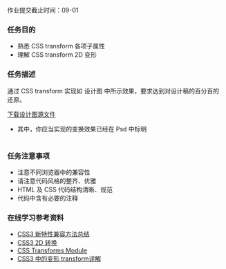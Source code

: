 <div class="md-content-wrap course-descr"><p class="deadline-tip">作业提交截止时间：09-01</p><h3 id="-">任务目的</h3>
<ul>
<li>熟悉 CSS transform 各项子属性</li>
<li>理解  CSS  transform 2D 变形</li>
</ul>
<h3 id="-">任务描述</h3>
<p>通过 CSS transform 实现如 设计图 中所示效果，要求达到对设计稿的百分百的还原。<br><img src="http://jadyoap.bj.bcebos.com/ife%2F%E4%BB%BB%E5%8A%A1%E4%BA%8C%E8%AE%BE%E8%AE%A1%E7%A8%BF.jpg" alt=""></p>
<p><a href="http://jadyoap.bj.bcebos.com/ife%2F%E4%BB%BB%E5%8A%A1%E4%BA%8C%E8%AE%BE%E8%AE%A1%E7%A8%BF.psd">下载设计图源文件</a></p>
<ul>
<li>其中，你应当实现的变换效果已经在 Psd 中标明<br><img src="http://jadyoap.bj.bcebos.com/ife%2F%E4%BB%BB%E5%8A%A1%E4%BA%8C%E8%A6%81%E6%B1%82.png" alt=""></li>
</ul>
<h3 id="-">任务注意事项</h3>
<ul>
<li>注意不同浏览器中的兼容性</li>
<li>请注意代码风格的整齐、优雅</li>
<li>HTML 及 CSS 代码结构清晰、规范</li>
<li>代码中含有必要的注释       </li>
</ul>
<h3 id="-">在线学习参考资料</h3>
<ul>
<li><a href="https://www.cnblogs.com/jesse131/p/5441199.html">CSS3 新特性兼容方法总结</a></li>
<li><a href="http://www.w3school.com.cn/css3/css3_2dtransform.asp">CSS3 2D 转换</a></li>
<li><a href="https://www.w3.org/TR/css-transforms-1/">CSS Transforms Module</a></li>
<li><a href="https://www.cnblogs.com/afighter/p/5726888.html">CSS3 中的变形 transform详解</a></li>
</ul>
</div>
